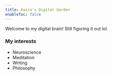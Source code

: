 ```yaml
---
title: Kasra's Digital Garden
enableToc: false
---
```


Welcome to my digital brain! Still figuring it out lol.

### My interests

- Neuroscience
- Meditation
- Writing
- Philosophy